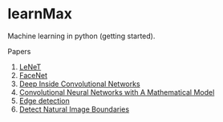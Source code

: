 # learnMax
Machine learning in python (getting started).
<p>
<h>Papers</h>
<ol>
  <li><a href="http://yann.lecun.com/exdb/publis/pdf/lecun-01a.pdf">LeNeT</a></li>
  <li><a href="https://arxiv.org/pdf/1503.03832.pdf">FaceNet</a></li>
  <li><a href="https://arxiv.org/pdf/1312.6034.pdf">Deep Inside Convolutional Networks</a></li>
  <li><a href="https://arxiv.org/pdf/1609.04112.pdf">Convolutional Neural Networks with A Mathematical Model</a></li>
  <li><a href="https://www.google.com/url?sa=t&rct=j&q=&esrc=s&source=web&cd=1&cad=rja&uact=8&ved=2ahUKEwi2uIa29NjeAhWHtY8KHR0IA4QQFjAAegQICBAC&url=https%3A%2F%2Fwww.springer.com%2Fcda%2Fcontent%2Fdocument%2Fcda_downloaddocument%2F9783319406626-c2.pdf%3FSGWID%3D0-0-45-1575688-p180031493&usg=AOvVaw1Z_BNiLicvwiES8RW4vyRC">Edge detection</li>
  <li><a href="https://www2.eecs.berkeley.edu/Research/Projects/CS/vision/grouping/papers/mfm-pami-boundary.pdf">Detect Natural Image Boundaries</a></li>
</ol>
</p>
